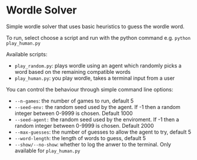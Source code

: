 # Wordle Solver

Simple wordle solver that uses basic heuristics to guess the wordle word.

To run, select choose a script and run with the python command e.g. `python play_human.py`

Available scripts:
* `play_random.py`: plays wordle using an agent which randomly picks a word based on the remaining compatible words
* `play_human.py`: you play wordle, takes a terminal input from a user

You can control the behaviour through simple command line options:
* `--n-games`: the number of games to run, default 5
* `--seed-env:` the random seed used by the agent. If -1 then a random integer between 0-9999 is chosen. Default 1000
* `--seed-agent:` the random seed used by the enviroment. If -1 then a random integer between 0-9999 is chosen. Default 2000
* `--max-guesses`: the number of guesses to allow the agent to try, default 5
* `--word-length`: the length of words to guess, default 5
* `--show/--no-show`: whether to log the anwer to the terminal. Only available for `play_human.py`
